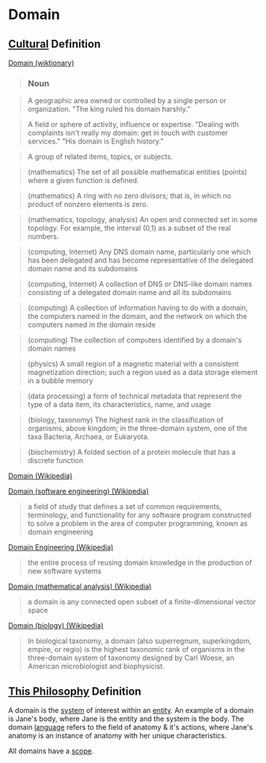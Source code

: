# Domain

## [Cultural](./culture.md) Definition

<a href="http://en.wiktionary.org/wiki/domain" target="_blank">Domain (wiktionary)</a>

> ### Noun

> A geographic area owned or controlled by a single person or organization. "The king ruled his domain harshly."

> A field or sphere of activity, influence or expertise. "Dealing with complaints isn't really my domain: get in touch with customer services." "His domain is English history."

> A group of related items, topics, or subjects.

> (mathematics) The set of all possible mathematical entities (points) where a given function is defined.

> (mathematics) A ring with no zero divisors; that is, in which no product of nonzero elements is zero.

> (mathematics, topology, analysis) An open and connected set in some topology. For example, the interval (0,1) as a subset of the real numbers.

> (computing, Internet) Any DNS domain name, particularly one which has been delegated and has become representative of the delegated domain name and its subdomains

> (computing, Internet) A collection of DNS or DNS-like domain names consisting of a delegated domain name and all its subdomains

> (computing) A collection of information having to do with a domain, the computers named in the domain, and the network on which the computers named in the domain reside

> (computing) The collection of computers identified by a domain's domain names

> (physics) A small region of a magnetic material with a consistent magnetization direction; such a region used as a data storage element in a bubble memory

> (data processing) a form of technical metadata that represent the type of a data item, its characteristics, name, and usage

> (biology, taxonomy) The highest rank in the classification of organisms, above kingdom; in the three-domain system, one of the taxa Bacteria, Archaea, or Eukaryota.

> (biochemistry) A folded section of a protein molecule that has a discrete function

<a href="https://en.wikipedia.org/wiki/Domain" target="_blank">Domain (Wikipedia)</a>

<a href="https://en.wikipedia.org/wiki/Domain_(software_engineering)" target="_blank">Domain (software engineering) (Wikipedia)</a>

> a field of study that defines a set of common requirements, terminology, and functionality for any software program constructed to solve a problem in the area of computer programming, known as domain engineering

<a href="https://en.wikipedia.org/wiki/Domain_engineering" target="_blank">Domain Engineering (Wikipedia)</a>

> the entire process of reusing domain knowledge in the production of new software systems

<a href="https://en.wikipedia.org/wiki/Domain_(mathematical_analysis)" target="_blank">Domain (mathematical analysis) (Wikipedia)</a>

> a domain is any connected open subset of a finite-dimensional vector space

<a href="https://en.wikipedia.org/wiki/Domain_(biology)" target="_blank">Domain (biology) (Wikipedia)</a>

> In biological taxonomy, a domain (also superregnum, superkingdom, empire, or regio) is the highest taxonomic rank of organisms in the three-domain system of taxonomy designed by Carl Woese, an American microbiologist and biophysicist.

## [This Philosophy](./this-philosophy.md) Definition

A domain is the [system](./system.md) of interest within an [entity](./entity.md). An example of a domain is Jane's body, where Jane is the entity and the system is the body. The domain [language](./language.md) refers to the field of anatomy & it's actions, where Jane's anatomy is an instance of anatomy with her unique characteristics.

All domains have a [scope](./scope.md).
